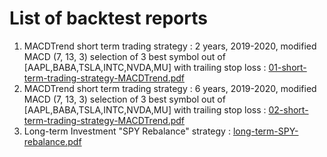 # List of backtest reports

1. MACDTrend short term trading strategy : 2 years, 2019-2020, modified MACD (7, 13, 3) selection of 3 best symbol out of [AAPL,BABA,TSLA,INTC,NVDA,MU] with trailing stop loss : [01-short-term-trading-strategy-MACDTrend.pdf](https://github.com/iskaspb/project-omega/blob/master/reports/01-short-term-trading-strategy-MACDTrend.pdf)
1. MACDTrend short term trading strategy : 6 years, 2019-2020, modified MACD (7, 13, 3) selection of 3 best symbol out of [AAPL,BABA,TSLA,INTC,NVDA,MU] with trailing stop loss : [02-short-term-trading-strategy-MACDTrend.pdf](https://github.com/iskaspb/project-omega/blob/master/reports/02-short-term-trading-strategy-MACDTrend.pdf)
2. Long-term Investment "SPY Rebalance" strategy : [long-term-SPY-rebalance.pdf](https://github.com/iskaspb/project-omega/blob/master/reports/long-term-SPY-rebalance.pdf)
